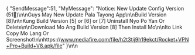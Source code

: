 { "SendMessage":51, "MyMessage": "Notice: New Update Config Version (51💚)\n\nGuys May New Update Pala Tayong App\n\nBuild Version [8]\n\nKung Build Version [5] or [6] or [7] Uninstall Nyo Po Yan Or Delete\n\nDownload Mo Ang Build Version [8] Then Install Mo\n\nIto Link Copy Mo Lang Or Screenshot\n\nhttps://www.mediafire.com/file/h2t3tij9h19ekct/Rocket+VPN+Pro+Build+V8.apk/file" }\n\n
